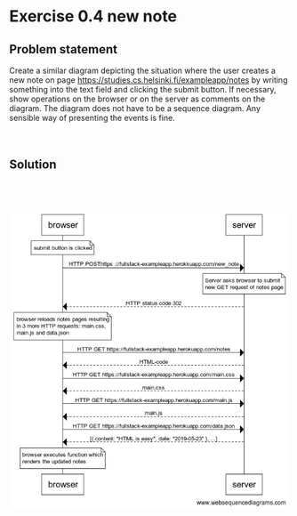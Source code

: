 # Exercise 0.4 new note

## Problem statement
Create a similar diagram depicting the situation where the user creates a new note on page https://studies.cs.helsinki.fi/exampleapp/notes by writing something into the text field and clicking the submit button.
If necessary, show operations on the browser or on the server as comments on the diagram.
The diagram does not have to be a sequence diagram. Any sensible way of presenting the events is fine.
<br> <br> <br>

## Solution 
<br>
<br>

![solutiondiagram](0.4.png)